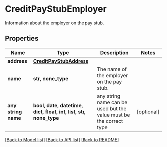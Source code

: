 # CreditPayStubEmployer

Information about the employer on the pay stub.

## Properties
Name | Type | Description | Notes
------------ | ------------- | ------------- | -------------
**address** | [**CreditPayStubAddress**](CreditPayStubAddress.md) |  | 
**name** | **str, none_type** | The name of the employer on the pay stub. | 
**any string name** | **bool, date, datetime, dict, float, int, list, str, none_type** | any string name can be used but the value must be the correct type | [optional]

[[Back to Model list]](../README.md#documentation-for-models) [[Back to API list]](../README.md#documentation-for-api-endpoints) [[Back to README]](../README.md)


